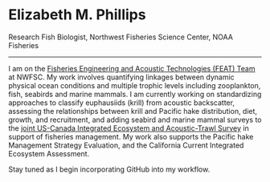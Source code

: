 # Elizabeth M. Phillips
Research Fish Biologist, Northwest Fisheries Science Center, NOAA Fisheries<br>

***

I am on the [Fisheries Engineering and Acoustic Technologies (FEAT) Team](https://www.fisheries.noaa.gov/west-coast/sustainable-fisheries/fisheries-engineering-and-acoustic-technologies-team) at NWFSC. My work involves quantifying linkages between dynamic physical ocean conditions and multiple trophic levels including zooplankton, fish, seabirds and marine mammals. I am currently working on standardizing approaches to classify euphausiids (krill) from acoustic backscatter, assessing the relationships between krill and Pacific hake distribution, diet, growth, and recruitment, and adding seabird and marine mammal surveys to the [joint US-Canada Integrated Ecosystem and Acoustic-Trawl Survey](https://www.fisheries.noaa.gov/west-coast/science-data/joint-us-canada-integrated-ecosystem-and-pacific-hake-acoustic-trawl-survey) in support of fisheries management. My work also supports the Pacific hake Management Strategy Evaluation, and the California Current Integrated Ecosystem Assessment. 

Stay tuned as I begin incorporating GitHub into my workflow.
<!--
**ElizabethMPhillips/ElizabethMPhillips** is a ✨ _special_ ✨ repository because its `README.md` (this file) appears on your GitHub profile.

Here are some ideas to get you started:

- 🔭 I’m currently working on ...
- 🌱 I’m currently learning ...
- 👯 I’m looking to collaborate on ...
- 🤔 I’m looking for help with ...
- 💬 Ask me about ...
- 📫 How to reach me: ...
- 😄 Pronouns: ...
- ⚡ Fun fact: ...
-->
